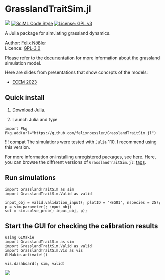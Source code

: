 # GrasslandTraitSim.jl

[![](https://img.shields.io/badge/docs-dev-blue.svg)](https://felixnoessler.github.io/GrasslandTraitSim.jl/dev/) [![SciML Code Style](https://img.shields.io/badge/code%20style-SciML-blue)](https://github.com/SciML/SciMLStyle) [![License: GPL v3](https://img.shields.io/badge/License-GPL%20v3-blue.svg)](https://www.gnu.org/licenses/gpl-3.0)

A Julia package for simulating grassland dynamics.

Author: [Felix Nößler](https://github.com/FelixNoessler/)\
Licence: [GPL-3.0](https://github.com/FelixNoessler/GrasslandTraitSim.jl/blob/master/LICENSE)

Please refer to the [documentation](https://felixnoessler.github.io/GrasslandTraitSim.jl/dev/) for more information about the grassland simulation model.

Here are slides from presentations that show concepts of the models:
- [ECEM 2023](assets/ECEM_2023_presentation.pdf)


## Quick install

1. [Download Julia](https://julialang.org/downloads/).

2. Launch Julia and type

```@julia
import Pkg
Pkg.add(url="https://github.com/felixnoessler/GrasslandTraitSim.jl")
```

!!! compat
    The simulations were tested with `Julia` 1.10. I recommend using this version.

For more information on installing unregistered packages, see [here](https://pkgdocs.julialang.org/v1/managing-packages/#Adding-unregistered-packages). Here, you can browse the different versions of `GrasslandTraitSim.jl`: [tags](https://github.com/FelixNoessler/GrasslandTraitSim.jl/tags). 

## Run simulations

```@julia
import GrasslandTraitSim as sim
import GrasslandTraitSim.Valid as valid

input_obj = valid.validation_input(; plotID = "HEG01", nspecies = 25);
p = sim.parameter(; input_obj)
sol = sim.solve_prob(; input_obj, p);
```

## Start the GUI for checking the calibration results

```@julia
using GLMakie
import GrasslandTraitSim as sim
import GrasslandTraitSim.Valid as valid
import GrasslandTraitSim.Vis as vis
GLMakie.activate!()

vis.dashboard(; sim, valid)
```

![](img/screenshot.png)
